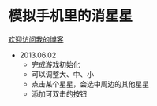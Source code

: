 模拟手机里的消星星
==================
[欢迎访问我的博客][1]

- 2013.06.02
	- 完成游戏初始化
	- 可以调整大、中、小
	- 点击某个星星，会选中周边的其他星星
	- 添加可双击的按钮

[1]:    http://www.cnblogs.com/AlexanderYao "大尧"